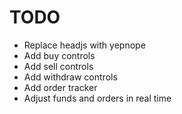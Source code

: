 TODO
====
- Replace headjs with yepnope
- Add buy controls
- Add sell controls
- Add withdraw controls
- Add order tracker
- Adjust funds and orders in real time
